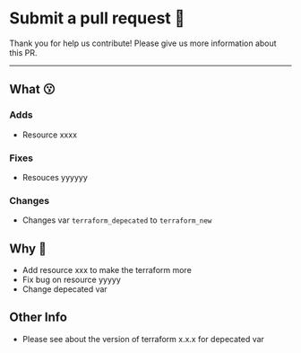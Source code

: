 # Submit a pull request :rocket:

Thank you for help us contribute! Please give us more information about this PR.

---
## What :kissing:
### Adds
- Resource xxxx

### Fixes
- Resouces yyyyyy

### Changes
- Changes var `terraform_depecated` to `terraform_new`


## Why :pleading_face:
- Add resource xxx to make the terraform more 
- Fix bug on resource yyyyy
- Change depecated var


## Other Info
- Please see about the version of terraform x.x.x for depecated var
